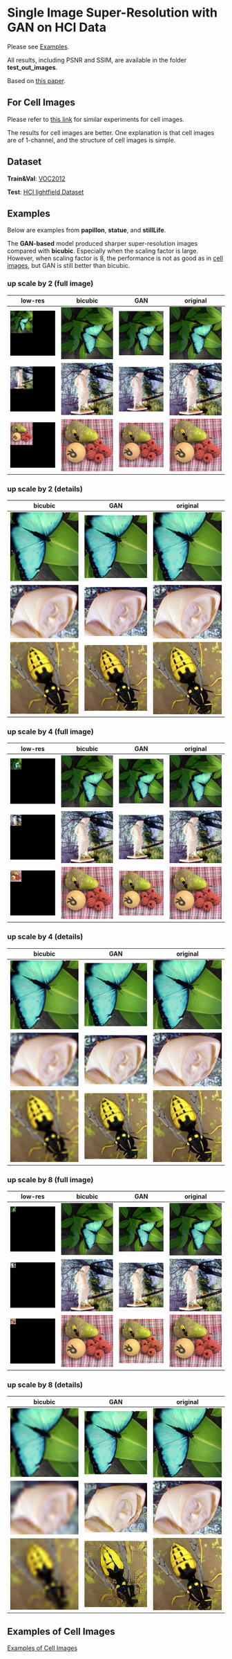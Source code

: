 # Single Image Super-Resolution with GAN on HCI Data

Please see [Examples](#Examples).

All results, including PSNR and SSIM, are available in the folder **test_out_images**.

Based on [this paper](http://openaccess.thecvf.com/content_cvpr_2017/papers/Ledig_Photo-Realistic_Single_Image_CVPR_2017_paper.pdf).

## For Cell Images

Please refer to [this link](https://zhaopku.github.io/sr.html) for similar experiments for cell images. 

The results for cell images are better. One explanation is that cell images are of 1-channel, and the structure of
cell images is simple.

## Dataset

**Train&Val**: [VOC2012](http://host.robots.ox.ac.uk/pascal/VOC/voc2012/)

**Test**: [HCI lightfield Dataset](http://lightfieldgroup.iwr.uni-heidelberg.de/?page_id=713)
        
## Examples

Below are examples from **papillon**, **statue**, and **stillLife**. 

The **GAN-based** model produced sharper super-resolution images compared with **bicubic**. 
Especially when the scaling factor is large. However, when scaling factor is 8, the performance is not as good
as in [cell images](https://zhaopku.github.io/sr.html), but GAN is still better than bicubic.

### up scale by 2 (full image)

**low-res**   |  **bicubic** | **GAN** | **original**
:-------------------------:|:-------------------------:|:-------------------------:|:-------------------------:
![low-res](test_out_images/papillon/up_2/index_0_lr.jpg)  |  ![bicubic](test_out_images/papillon/up_2/index_0_bi.jpg) |  ![GAN](test_out_images/papillon/up_2/index_0_sr.jpg)|  ![original](test_out_images/papillon/up_2/index_0_hr.jpg)
![low-res](test_out_images/statue/up_2/index_0_lr.jpg)  |  ![bicubic](test_out_images/statue/up_2/index_0_bi.jpg) |  ![GAN](test_out_images/statue/up_2/index_0_sr.jpg)|  ![original](test_out_images/statue/up_2/index_0_hr.jpg)
![low-res](test_out_images/stillLife/up_2/index_0_lr.jpg)  |  ![bicubic](test_out_images/stillLife/up_2/index_0_bi.jpg) |  ![GAN](test_out_images/stillLife/up_2/index_0_sr.jpg)|  ![original](test_out_images/stillLife/up_2/index_0_hr.jpg)

### up scale by 2 (details)

 **bicubic** | **GAN** | **original**
:-------------------------:|:-------------------------:|:-------------------------:
![bicubic](test_out_images/papillon/up_2/cr_index_0_bi.jpg) |  ![GAN](test_out_images/papillon/up_2/cr_index_0_sr.jpg)|  ![original](test_out_images/papillon/up_2/cr_index_0_hr.jpg)
![bicubic](test_out_images/statue/up_2/cr_index_0_bi.jpg) |  ![GAN](test_out_images/statue/up_2/cr_index_0_sr.jpg)|  ![original](test_out_images/statue/up_2/cr_index_0_hr.jpg)
![bicubic](test_out_images/stillLife/up_2/cr_index_0_bi.jpg) |  ![GAN](test_out_images/stillLife/up_2/cr_index_0_sr.jpg)|  ![original](test_out_images/stillLife/up_2/cr_index_0_hr.jpg)


### up scale by 4 (full image)

**low-res**   |  **bicubic** | **GAN** | **original**
:-------------------------:|:-------------------------:|:-------------------------:|:-------------------------:
![low-res](test_out_images/papillon/up_4/index_0_lr.jpg)  |  ![bicubic](test_out_images/papillon/up_4/index_0_bi.jpg) |  ![GAN](test_out_images/papillon/up_4/index_0_sr.jpg)|  ![original](test_out_images/papillon/up_4/index_0_hr.jpg)
![low-res](test_out_images/statue/up_4/index_0_lr.jpg)  |  ![bicubic](test_out_images/statue/up_4/index_0_bi.jpg) |  ![GAN](test_out_images/statue/up_4/index_0_sr.jpg)|  ![original](test_out_images/statue/up_4/index_0_hr.jpg)
![low-res](test_out_images/stillLife/up_4/index_0_lr.jpg)  |  ![bicubic](test_out_images/stillLife/up_4/index_0_bi.jpg) |  ![GAN](test_out_images/stillLife/up_4/index_0_sr.jpg)|  ![original](test_out_images/stillLife/up_4/index_0_hr.jpg)

### up scale by 4 (details)


 **bicubic** | **GAN** | **original**
:-------------------------:|:-------------------------:|:-------------------------:
![bicubic](test_out_images/papillon/up_4/cr_index_0_bi.jpg) |  ![GAN](test_out_images/papillon/up_4/cr_index_0_sr.jpg)|  ![original](test_out_images/papillon/up_4/cr_index_0_hr.jpg)
![bicubic](test_out_images/statue/up_4/cr_index_0_bi.jpg) |  ![GAN](test_out_images/statue/up_4/cr_index_0_sr.jpg)|  ![original](test_out_images/statue/up_4/cr_index_0_hr.jpg)
![bicubic](test_out_images/stillLife/up_4/cr_index_0_bi.jpg) |  ![GAN](test_out_images/stillLife/up_4/cr_index_0_sr.jpg)|  ![original](test_out_images/stillLife/up_4/cr_index_0_hr.jpg)

### up scale by 8 (full image)

**low-res**   |  **bicubic** | **GAN** | **original**
:-------------------------:|:-------------------------:|:-------------------------:|:-------------------------:
![low-res](test_out_images/papillon/up_8/index_0_lr.jpg)  |  ![bicubic](test_out_images/papillon/up_8/index_0_bi.jpg) |  ![GAN](test_out_images/papillon/up_8/index_0_sr.jpg)|  ![original](test_out_images/papillon/up_8/index_0_hr.jpg)
![low-res](test_out_images/statue/up_8/index_0_lr.jpg)  |  ![bicubic](test_out_images/statue/up_8/index_0_bi.jpg) |  ![GAN](test_out_images/statue/up_8/index_0_sr.jpg)|  ![original](test_out_images/statue/up_8/index_0_hr.jpg)
![low-res](test_out_images/stillLife/up_8/index_0_lr.jpg)  |  ![bicubic](test_out_images/stillLife/up_8/index_0_bi.jpg) |  ![GAN](test_out_images/stillLife/up_8/index_0_sr.jpg)|  ![original](test_out_images/stillLife/up_8/index_0_hr.jpg)

### up scale by 8 (details)

 **bicubic** | **GAN** | **original**
:-------------------------:|:-------------------------:|:-------------------------:
![bicubic](test_out_images/papillon/up_8/cr_index_0_bi.jpg) |  ![GAN](test_out_images/papillon/up_8/cr_index_0_sr.jpg)|  ![original](test_out_images/papillon/up_8/cr_index_0_hr.jpg)
![bicubic](test_out_images/statue/up_8/cr_index_0_bi.jpg) |  ![GAN](test_out_images/statue/up_8/cr_index_0_sr.jpg)|  ![original](test_out_images/statue/up_8/cr_index_0_hr.jpg)
![bicubic](test_out_images/stillLife/up_8/cr_index_0_bi.jpg) |  ![GAN](test_out_images/stillLife/up_8/cr_index_0_sr.jpg)|  ![original](test_out_images/stillLife/up_8/cr_index_0_hr.jpg)

## Examples of Cell Images

[Examples of Cell Images](https://zhaopku.github.io/sr.html)
